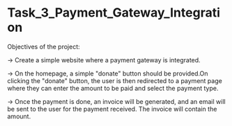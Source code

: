 # Task_3_Payment_Gateway_Integration
Objectives of the project:

-> Create a simple website where a payment gateway is integrated.

-> On the homepage, a simple "donate" button should be provided.On clicking the "donate" button, the user is then redirected to a payment page where they can enter the amount to be paid and select the payment type.

-> Once the payment is done, an invoice will be generated, and an email will be sent to the user for the payment received. The invoice will contain the amount.
